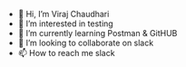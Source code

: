 - 👋 Hi, I’m Viraj Chaudhari
- 👀 I’m interested in testing
- 🌱 I’m currently learning Postman & GitHUB
- 💞️ I’m looking to collaborate on slack
- 📫 How to reach me slack

<!---
chaudhari786/chaudhari786 is a ✨ special ✨ repository because its `README.md` (this file) appears on your GitHub profile.
You can click the Preview link to take a look at your changes.
--->
